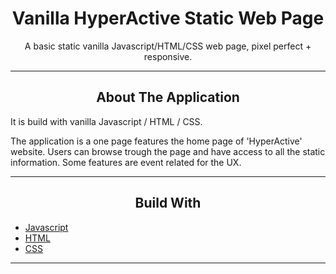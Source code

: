 <div></div>
<h1  align="center">Vanilla HyperActive Static Web Page</h1>

<div align="center">
  <p align="center">
    A basic static vanilla Javascript/HTML/CSS web page, pixel perfect + responsive.
  </p>
</div>
<hr>
<!-- ABOUT THE APPLICATION -->
<h2 align="center">About The Application </h2>
It is build with vanilla Javascript / HTML / CSS.

The application is a one page features the home page of 'HyperActive' website.
Users can browse trough the page and have access to all the static information. Some features are event related for the UX.

<hr>
<h2 align="center">Build With</h2>

-   [Javascript](https://www.javascript.com/)
-   [HTML](https://developer.mozilla.org/en-US/docs/Web/HTML)
-   [CSS](https://developer.mozilla.org/en-US/docs/Web/CSS)

<hr>
